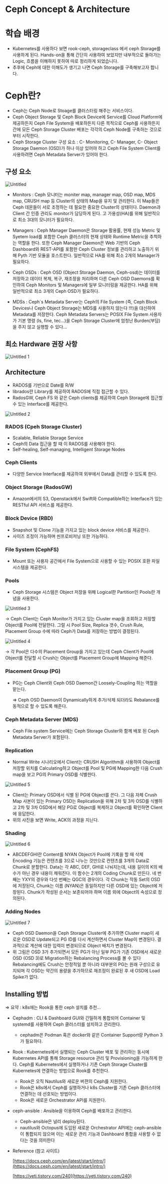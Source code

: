# Ceph Concept & Architecture

# 학습 배경

- Kubernetes를 사용하다 보면 rook-ceph, storageclass 에서 ceph Storage를 사용하게 된다. Hands-on을 통해 간단히 사용하여 보았지만 내부적으로 돌아가는 Logic, 흐름을 이해하지 못하여 따로 정리하게 되었습니다.
- 추후에 Ceph에 대한 이해도가 생기고 나면 Ceph Storage를 구축해보고자 합니다.

# Ceph란?

- Ceph는 Ceph Node로 Stoage를 클러스터링 해주는 서비스이다.
- Ceph Object Storage 및 Ceph Block Device에 Service를 Cloud Platform에 제공하든지 Ceph File System을 배포하든지 다른 목적으로 Ceph를 사용하든지 간에 모든 Ceph Storage Cluster 배포는 각각의 Ceph Node를 구축하는 것으로부터 시작한다.
- Ceph Storage Cluster 구성 요소 : C- Monitoring, C- Manager, C- Object Storage Daemon (OSD)가 하나 이상 있어야 하고 Ceph File System Client를 사용하려면 Ceph Metadata Server가 있어야 한다.

## 구성 요소

![Untitled](https://user-images.githubusercontent.com/67780144/94763053-3c0f6200-03e4-11eb-90e1-4c6dec5b51fb.png)


- Monitors : Ceph 모니터는 moniter map, manager map, OSD map, MDS map, CRUSH map 등 Cluster의 상태의 Map을 유지 및 관리한다. 이 Map들은 Ceph 데몬들이 서로 조정하는 데 필요한 중요한 Cluster의 상태이다. Daemon과 Client 간 인증 관리도 monitor가 담당하게 된다. 고 가용성(HA)를 위해 일반적으로 최소 3대의 모니터가 필요하다.

- Managers : Ceph Manager Daemon은 Storage 활용률, 현재 성능 Metric 및 Syetem load를 포함한 Ceph 클러스터의 현재 상태와 Runtime Metric을 추척하는 역할을 한다. 또한 Ceph Manager Daemon은 Web 기반의 Ceph Dashboard와 REST-API를 포함한 Ceph Cluster 정보를 관리하고 노출하기 위해 Pyth 기반 모듈을 호스트한다. 일반적으로 HA를 위해 최소 2개의 Manager가 필요하다.

- Ceph OSDs : Ceph OSD (Object Storage Daemon, Ceph-osd)는 데이터를 저장하고 데이터 복제, 복구, 재조정을 처리하며 다른 Ceph OSD Daemons를 확인하여 Ceph Monitors 및 Managers에 일부 모니터링을 제공한다. HA를 위해 일반적으로 최소 3개의 Ceph OSD가 필요하다.

- MDSs : Ceph`s Metadata Server는 Ceph의 File System (즉, Ceph  Block Devices나 Ceph Object Storage는 MDS를 사용하지 않는다 !!!)을 대신하여 Metadata를 저장한다. Ceph Metadata Servers는 POSIX File System 사용자가 기본 명령 (ls, fine, tec...)을 Ceph Storage Cluster에 엄청난 Burden(부담)을 주지 않고 실행할 수 있다...

## 최소 Hardware 권장 사항

![Untitled 1](https://user-images.githubusercontent.com/67780144/94763056-3d408f00-03e4-11eb-8769-04d8ba5f635d.png)


## Architecture

- RADOS를 기반으로 Date를 R/W
- librados란 Library를 제공하여 RADOS에 직접 접근할 수 있다.
- RadosGW, Ceph FS 와 같은 Ceph clients를 제공하여 Ceph Storage에 접근할 수 있는 Interface를 제공한다.

![Untitled 2](https://user-images.githubusercontent.com/67780144/94763057-3dd92580-03e4-11eb-8a8f-1bff36688f5e.png)


### RADOS (Cpeh Storage Cluster)

- Scalable, Reliable Storage Service
- Ceph의 Data 접근을 할 때 이 RADOS를 사용해야 한다.
- Self-healing, Self-managing, Intelligent Storage Nodes

### Ceph Clients

- 다양한 Service Interface를 제공하여 외부에서 Data를 관리할 수 있도록 한다.

### Object Storage (RadosGW)

- Amazon에서의 S3, Openstack에서 Swift와 Compatible하는 Interface가 있는 RESTful API 서비스를 제공한다.

### Block Device (RBD)

- Snapshot 및 Clone 기능을 가지고 있는 block device 서비스를 제공한다.
- 사이즈 조정이 가능하며 씬프로비저닝 또한 가능하다.

### File System (CephFS)

- Mount 또는 사용자 공간에서 File System으로 사용할 수 있는 POSIX 호환 파일 시스템을 제공한다.

### Pools

- Ceph Storage 시스템은 Object 저장을 위해 Logical한 Partition인 Pools란 개념을 사용한다.

![Untitled 3](https://user-images.githubusercontent.com/67780144/94763058-3e71bc00-03e4-11eb-8ef2-259ae3f89d93.png)


→ Ceph Client는 Ceph Monitor가 가지고 있는 Cluster map을 조회하고 저장할 Object를 Pool에 전달한다. 그럴 시 Pool Size, Replica 갯수, Crush Rule, Placement Group 수에 따라 Ceph가 Data를 저장하는 방법이 결정된다.

![Untitled 4](https://user-images.githubusercontent.com/67780144/94763059-3e71bc00-03e4-11eb-984c-b43e9f146806.png)


→ 각 Pool은 다수의 Placement Group을 가지고 있는데 Ceph Client가 Pool에 Object를 전달할 시 Crush는 Object를 Placement Group에 Mapping 해준다.

### Placement Group (PG)

- PG는 Ceph Client와 Ceph OSD Daemon간 Loosely-Coupling 하는 역할을 맡는다.

    ⇒ Ceph OSD Daemon이 Dynamically하게 추가/삭제 되더라도 Rebalance를 동적으로 할 수 있도록 해준다.

### Ceph Metadata Server (MDS)

- Ceph File system Service에는 Ceph Storage Cluster와 함께 배포 된 Ceph Metadata Server가 포함된다.

### Replication

- Normal Write 시나리오에서 Client는 CRUSH Algorithm을 사용하여 Object를 저장할 위치를 Calculating하고 Object를 Pool 및 PG에 Mapping한 다음 Crush map을 보고 PG의 Primary OSD를 식별한다.

![Untitled 5](https://user-images.githubusercontent.com/67780144/94763060-3f0a5280-03e4-11eb-95bb-6fc8d22e7c50.png)

- Client는 Primary OSD에서 식별 된 PG에 Object를 쓴다. 그 다음 자체 Crush Map 사본이 있는 Primary OSD는 Replication을 위해 2차 및 3차 OSD를 식별하고 2차 및 3차 OSD에서 해당 PG로 Object를 복제하고 Object를 확인하면 Client에 응답한다.
- 위의 사진을 보면 Write, ACK의 과정을 지닌다.

### Shading

![Untitled 6](https://user-images.githubusercontent.com/67780144/94763061-3fa2e900-03e4-11eb-9531-c8cdf52c63a1.png)


- ABCDEFGHI란 Content를 NYAN Object가 Pool에 기록을 할 때 삭제 Encoding 기능은 컨텐츠를 3으로 나누는 것만으로 컨텐츠를 3개의 Data로 Chunk로 분할한다.  Data는 각 ABC, DEF, GHI로 나눠지는데, 내용 길이의 K의 배수가 아닌 경우 내용이 채워진다. 이 함수는 2개의 Coding Chunk로 만든다. 네 번째는 YXY의 경우와 다섯 번째는 QGC의 경우이다. 각 Chunk는 작동 Set의 OSD에 저장된다, Chunk는 이름 (NYAN)은 동일하지만 다른 OSD에 있는 Object에 저장된다. Chunk가 작성된 순서는 보존되어야 하며 이름 외에 Object의 속성으로 정의된다.

### Adding Nodes

![Untitled 7](https://user-images.githubusercontent.com/67780144/94763065-403b7f80-03e4-11eb-9eb0-a177e8fe4b46.png)

- Ceph OSD Daemon을 Ceph Storage Cluster에 추가하면 Cluster map이 새로운 OSD로 Update되고 PG ID를 다시 계산하면서 Cluster Map이 변경된다. 결과적으로 계산에 대한 입력이 변경되므로 Object 배치가 변경된다.
- 위 그림은 OSD 3가 추가되면서 모든 PG가 아닌 일부 PG가 기존 OSD에서 새로운 OSD (OSD 3)로 Migration하는 Rebalancing Process를 볼 수 있다 Rebalancing에도 Crush는 안정적일 뿐 아니라 대부분의 PG는 원래 구성으로 유지되며 각 OSD는 약간의 용량을 추가하므로 재조정이 완료된 후 새 OSD에 Load Spike가 없다.

## Installing 방법

⇒ 요약 : k8s에는 Rook을 통한 ceph 설치를 추천...

- Cephadm : CLI & Dashboard GUI와 긴밀하게 통합되어 Container 및 systemd를 사용하여 Ceph 클러스터를 설치하고 관리한다.
    - cephadm은 Podman 혹은 docker와 같은 Container Support랑 Python 3가 필요하다.
- Rook : Kubernetes에서 실행되는 Ceph Cluster 배포 및 관리하는 동시에 Kubernetes API를 통해 Storage resource 관리 및 Provisioning을 가능하게 한다. Ceph를 Kubernetes에서 실행하거나 기존 Ceph Storage Cluster를 Kubernetes에 연결하는 방법으로 Rook를 추천한다.
    - Rook은 오직 Nautilus와 새로운 버젼의 Ceph를 지원한다.
    - Rook은 k8s에서 Ceph를 실행하거나 k8s Cluster를 기존 Ceph 클러스터에 연결하는 데 선호되는 방법이다.
    - Rook은 새로운 Orchestrator API를 지원한다.
- ceph-ansible : Ansible을 이용하여 Ceph를 배포하고 관리한다.
    - Ceph-ansible은 널리 deploy된다.
    - nautilus와 Octopus에 도입된 새로운 Orchestrator API에는 ceph-ansible이 통합되지 않으며 이는 새로운 관리 기능과 Dashboard 통합을 사용할 수 없다는 것을 의미한다

- Reference (참고 사이트)

    [https://docs.ceph.com/en/latest/start/intro/](https://docs.ceph.com/en/latest/start/intro/)

    [https://yeti.tistory.com/240](https://yeti.tistory.com/240)
